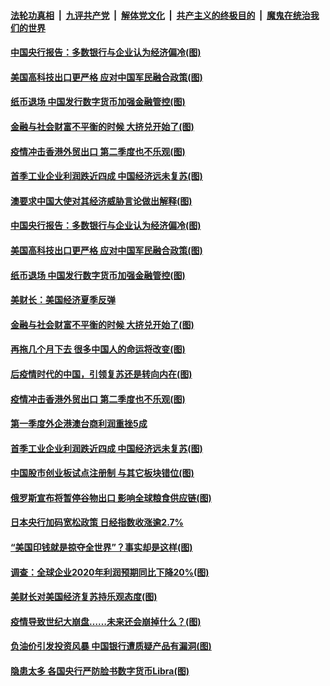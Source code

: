 ####  [法轮功真相](../../../../basic/blob/master/README.md?t=04290931) &nbsp;|&nbsp; [九评共产党](../../../../9ping.md/blob/master/README.md?t=04290931) &nbsp;|&nbsp; [解体党文化](../../../../jtdwh.md/blob/master/README.md?t=04290931)  &nbsp;|&nbsp; [共产主义的终极目的](../../../../gczydzjmd.md/blob/master/README.md?t=04290931) &nbsp;|&nbsp; [魔鬼在统治我们的世界](../../../../mgztzwmdsj.md/blob/master/README.md?t=04290931) 

#### [中国央行报告：多数银行与企业认为经济偏冷(图)](../pages/p5/931460.md?t=04290931) 

#### [美国高科技出口更严格 应对中国军民融合政策(图)](../pages/p5/931441.md?t=04290931) 

#### [纸币退场 中国发行数字货币加强金融管控(图)](../pages/p5/931438.md?t=04290931) 

#### [金融与社会财富不平衡的时候 大挤兑开始了(图)](../pages/p5/931364.md?t=04290931) 

#### [疫情冲击香港外贸出口 第二季度也不乐观(图)](../pages/p5/931346.md?t=04290931) 

#### [首季工业企业利润跌近四成 中国经济远未复苏(图)](../pages/p5/931316.md?t=04290931) 

#### [澳要求中国大使对其经济威胁言论做出解释(图)](../pages/p5/931488.md?t=04290931) 

#### [中国央行报告：多数银行与企业认为经济偏冷(图)](../pages/p5/931460.md?t=04290931) 

#### [美国高科技出口更严格 应对中国军民融合政策(图)](../pages/p5/931441.md?t=04290931) 

#### [纸币退场 中国发行数字货币加强金融管控(图)](../pages/p5/931438.md?t=04290931) 

#### [美财长：美国经济夏季反弹](../pages/p5/931398.md?t=04290931) 

#### [金融与社会财富不平衡的时候 大挤兑开始了(图)](../pages/p5/931364.md?t=04290931) 

#### [再拖几个月下去 很多中国人的命运将改变(图)](../pages/p5/931363.md?t=04290931) 

#### [后疫情时代的中国，引领复苏还是转向内在(图)](../pages/p5/931377.md?t=04290931) 

#### [疫情冲击香港外贸出口 第二季度也不乐观(图)](../pages/p5/931346.md?t=04290931) 

#### [第一季度外企港澳台商利润重挫5成](../pages/p5/931375.md?t=04290931) 

#### [首季工业企业利润跌近四成 中国经济远未复苏(图)](../pages/p5/931316.md?t=04290931) 

#### [中国股市创业板试点注册制 与其它板块错位(图)](../pages/p5/931318.md?t=04290931) 

#### [俄罗斯宣布将暂停谷物出口 影响全球粮食供应链(图)](../pages/p5/931311.md?t=04290931) 

#### [日本央行加码宽松政策 日经指数收涨逾2.7%](../pages/p5/931310.md?t=04290931) 

#### [“美国印钱就是掠夺全世界”？事实却是这样(图)](../pages/p5/931242.md?t=04290931) 

#### [调查：全球企业2020年利润预期同比下降20%(图)](../pages/p5/931296.md?t=04290931) 

#### [美财长对美国经济复苏持乐观态度(图)](../pages/p5/931290.md?t=04290931) 

#### [疫情导致世纪大崩盘……未来还会崩掉什么？(图)](../pages/p5/931238.md?t=04290931) 

#### [负油价引发投资风暴 中国银行遭质疑产品有漏洞(图)](../pages/p5/931248.md?t=04290931) 

#### [隐患太多 各国央行严防脸书数字货币Libra(图)](../pages/p5/931247.md?t=04290931) 

